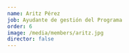 ```yaml
---
name: Aritz Pérez
job: Ayudante de gestión del Programa
order: 6
image: /media/members/aritz.jpg
director: false
---
```

